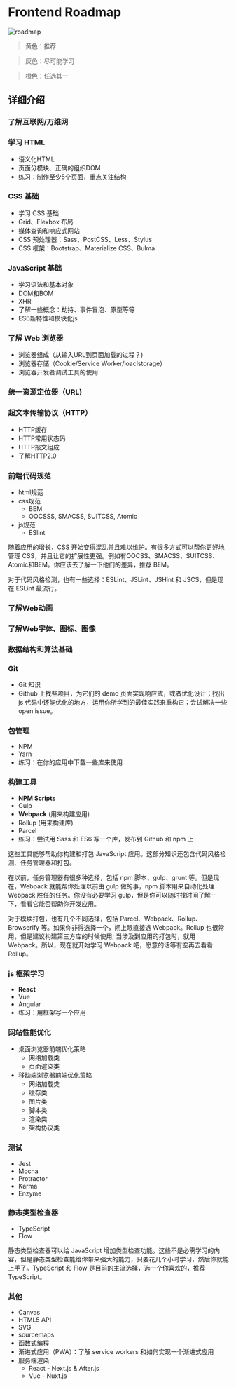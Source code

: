 # Frontend Roadmap
![roadmap](./img/roadmap.png)

> 黄色：推荐

> 灰色：尽可能学习

> 橙色：任选其一

## 详细介绍

### 了解互联网/万维网

### 学习 HTML

+ 语义化HTML
+ 页面分模块、正确的组织DOM
+ 练习：制作至少5个页面，重点关注结构

### CSS 基础

+ 学习 CSS 基础
+ Grid、Flexbox 布局
+ 媒体查询和响应式网站
+ CSS 预处理器：Sass、PostCSS、Less、Stylus
+ CSS 框架：Bootstrap、Materialize CSS、Bulma

### JavaScript 基础

+ 学习语法和基本对象
+ DOM和BOM
+ XHR
+ 了解一些概念：劫持、事件冒泡、原型等等
+ ES6新特性和模块化js

### 了解 Web 浏览器

+ 浏览器组成（从输入URL到页面加载的过程？)
+ 浏览器存储（Cookie/Service Worker/loaclstorage）
+ 浏览器开发者调试工具的使用

### 统一资源定位器（URL)

### 超文本传输协议（HTTP）

+ HTTP缓存
+ HTTP常用状态码
+ HTTP报文组成
+ 了解HTTP2.0

### 前端代码规范

+ html规范
+ css规范
    + BEM
    + OOCSSS, SMACSS, SUITCSS, Atomic
+ js规范
    + ESlint

随着应用的增长，CSS 开始变得混乱并且难以维护。有很多方式可以帮你更好地管理 CSS，并且让它的扩展性更强。例如有OOCSS、SMACSS、SUITCSS、Atomic和BEM。你应该去了解一下他们的差异，推荐 BEM。

对于代码风格检测，也有一些选择：ESLint、JSLint、JSHint 和 JSCS，但是现在 ESLint 最流行。

### 了解Web动画

### 了解Web字体、图标、图像

### 数据结构和算法基础

### Git

+ Git 知识
+ Github 上找些项目，为它们的 demo 页面实现响应式，或者优化设计；找出 js 代码中还能优化的地方，运用你所学到的最佳实践来重构它；尝试解决一些 open issue。

### 包管理

+ NPM
+ Yarn
+ 练习：在你的应用中下载一些库来使用

### 构建工具

+ **NPM Scripts**
+ Gulp
+ **Webpack** (用来构建应用)
+ Rollup (用来构建库)
+ Parcel
+ 练习：尝试用 Sass 和 ES6 写一个库，发布到 Github 和 npm 上

这些工具能够帮助你构建和打包 JavaScript 应用。这部分知识还包含代码风格检测、任务管理器和打包。

在以前，任务管理器有很多种选择，包括 npm 脚本、gulp、grunt 等。但是现在，Webpack 就能帮你处理以前由 gulp 做的事，npm 脚本用来自动化处理 Webpack 胜任的任务。你没有必要学习 gulp，但是你可以随时找时间了解一下，看看它能否帮助你开发应用。

对于模块打包，也有几个不同选择，包括 Parcel、Webpack、Rollup、Browserify 等。如果你非得选择一个，闭上眼直接选 Webpack。Rollup 也很常用，但是建议构建第三方库的时候使用; 当涉及到应用的打包时，就用 Webpack。所以，现在就开始学习 Webpack 吧，愿意的话等有空再去看看 Rollup。


### js 框架学习

+ **React**
+ Vue
+ Angular
+ 练习：用框架写一个应用

### 网站性能优化

+ 桌面浏览器前端优化策略
    + 网络加载类
    + 页面渲染类
+ 移动端浏览器前端优化策略
    + 网络加载类
    + 缓存类
    + 图片类
    + 脚本类
    + 渲染类
    + 架构协议类

### 测试

+ Jest
+ Mocha
+ Protractor
+ Karma
+ Enzyme

### 静态类型检查器

+ TypeScript
+ Flow

静态类型检查器可以给 JavaScript 增加类型检查功能。这些不是必需学习的内容，但是静态类型检查能给你带来强大的能力，只要花几个小时学习，然后你就能上手了。TypeScript 和 Flow 是目前的主流选择，选一个你喜欢的，推荐 TypeScript。

### 其他

+ Canvas
+ HTML5 API
+ SVG
+ sourcemaps
+ 函数式编程
+ 渐进式应用（PWA）：了解 service workers 和如何实现一个渐进式应用
+ 服务端渲染
    + React - Next.js & After.js
    + Vue - Nuxt.js
